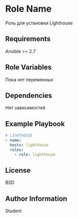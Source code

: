 Role Name
=========

Роль для установки Lighthouse

Requirements
------------

Ansible >= 2.7


Role Variables
--------------

Пока нет переменных

Dependencies
------------

Нет зависимостей

Example Playbook
----------------

```YAML
# LIGHTHOUSE
- name:
  hosts: lighthouse
  roles:
    - role: lighthouse
```

License
-------

BSD

Author Information
------------------

Student
